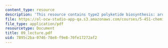 ```yaml
---
content_type: resource
description: 'This resource contains type2 polyketide biosynthesis: aromatic polyketides.'
file: https://ol-ocw-studio-app-qa.s3.amazonaws.com/courses/5-451-chemistry-of-biomolecules-i-fall-2005/7895c2ba074678e8f9e870fe17272af2_09_lecture.pdf
file_type: application/pdf
resourcetype: Document
title: 09_lecture.pdf
uid: 7895c2ba-0746-78e8-f9e8-70fe17272af2
---
```

